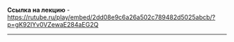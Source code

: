 **Ссылка на лекцию** - https://rutube.ru/play/embed/2dd08e9c6a26a502c789482d5025abcb/?p=gK92IYv0VZewaE284aEG2Q

---
 
